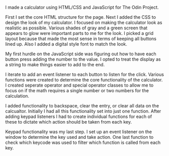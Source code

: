 I made a calculator using HTML/CSS and JavaScript for The Odin Project.

First I set the core HTML structure for the page.
Next I added the CSS to design the look of my calculator.  I focused on making the calculator look as realistic as possible.  Various shades of gray and a green screen that appears to glow were important parts to me for the look.
I picked a grid layout because that made the most sense in terms of keeping all buttons lined up.
Also I added a digital style font to match the look.

My first hurdle on the JavaScript side was figuring out how to have each button press adding the number to the value.  I opted to treat the display as a string to make things easier to add to the end.

I iterate to add an event listener to each button to listen for the click.  Various functions were created to determine the core functionality of the calculator.  I created  seperate operator and special operator classes to allow me to focus on if the math requires a single number or two numbers for the calculation. 

I added functionality to backspace, clear the entry, or clear all data on the calcualtor.  Initially I had all this functionality set into just one function.  After adding keypad listeners I had to create individual functions for each of these to dictate which action should be taken from each key.

Keypad functionality was my last step.  I set up an event listener on the window to determine the key used and take action.  One last function to check which keycode was used to filter which function is called from each key.